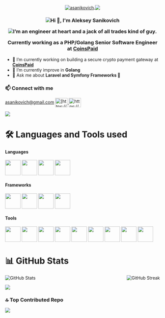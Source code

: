 <p align="center">
	<a href="https://github.com/asanikovich" target="_blank">
    <img align="center" src="https://komarev.com/ghpvc/?username=asanikovich&label=Visitors&color=0e75b6&style=flat" alt="asanikovich" />
	</a>
	<a href="https://github.com/asanikovich?tab=followers" target="_blank">
		<img align="center" src="https://img.shields.io/github/followers/asanikovich?style=social" />
	</a>
</p>

<h3 align="center">
	<p><img align="center" alt="Hi 👋, I'm Aleksey Sanikovich" src="https://readme-typing-svg.herokuapp.com?color=%2336BCF7&lines=Hi+👋,+I'm+Aleksey+Sanikovich"/></p>
	<p><img align="center" alt="I’m an engineer at heart and a jack of all trades kind of guy." src="https://readme-typing-svg.herokuapp.com?color=%2336BCF7&lines=I’m+an+engineer+at+heart+and+a+jack+of+all+trades+kind+of+guy"/></p>
	<p>Currently working as a PHP/Golang Senior Software Engineer at <a href="https://coinspaid.com/">CoinsPaid</a></p>
</h3>

- 🔭 I’m currently working on building a secure crypto payment gateway at **[CoinsPaid](https://coinspaid.com/)**
- 🌱 I’m currently improve in **Golang**
- 💬 Ask me about **Laravel and Symfony Frameworks 🙂**

<h3 align="left">📫 Connect with me</h3>
<p align="left">
<a href="mailto:asanikovich@gmail.com" target="blank">asanikovich@gmail.com</a>
    <a href="https://www.linkedin.com/in/alsan/" target="blank">
      <img align="center" src="https://cdn.jsdelivr.net/npm/simple-icons@3.0.1/icons/linkedin.svg" alt="[https://www.linkedin.com/in/alsan/](https://www.linkedin.com/in/alsan/)" height="30" width="40" />
  </a>
    <a href="https://stackoverflow.com/users/4281796/alsan" target="blank">
      <img align="center" src="https://cdn.jsdelivr.net/npm/simple-icons@3.0.1/icons/stackoverflow.svg" alt="https://stackoverflow.com/users/4281796/alsan" height="30" width="40" />
  </a>
</p>

<p>  
  <a href="https://stackoverflow.com/users/4281796/alsan" target="blank">
    <img src="https://stackoverflow.com/users/flair/4281796.png"/>
  </a>
</p>

# 🛠 Languages and Tools used

<h4 align="left">Languages</h4>
<p>
  <img src="https://cdn.jsdelivr.net/gh/devicons/devicon/icons/php/php-plain.svg" width="50px" height="50px"/>
  <img src="https://cdn.jsdelivr.net/gh/devicons/devicon/icons/go/go-original-wordmark.svg" width="50px" height="50px"/>
  <img src="https://cdn.jsdelivr.net/gh/devicons/devicon/icons/bash/bash-original.svg" width="50px" height="50px"/>
  <img src="https://cdn.jsdelivr.net/gh/devicons/devicon/icons/python/python-original-wordmark.svg" width="50px" height="50px"/>
</p>

<h4 align="left">Frameworks</h4>
<p>
    <img src="https://cdn.jsdelivr.net/gh/devicons/devicon/icons/symfony/symfony-original-wordmark.svg" width="50px" height="50px"/>
    <img src="https://cdn.jsdelivr.net/gh/devicons/devicon/icons/laravel/laravel-plain-wordmark.svg" width="50px" height="50px"/>
    <img src="https://cdn.jsdelivr.net/gh/devicons/devicon/icons/phalcon/phalcon-original.svg" width="50px" height="50px"/>
    <img src="https://cdn.jsdelivr.net/gh/devicons/devicon/icons/yii/yii-original-wordmark.svg" width="50px" height="50px"/>
</p>
  
<h4 align="left">Tools</h4>
<p>
  <img src="https://cdn.jsdelivr.net/gh/devicons/devicon/icons/mysql/mysql-original-wordmark.svg" width="50px" height="50px"/>
  <img src="https://cdn.jsdelivr.net/gh/devicons/devicon/icons/postgresql/postgresql-original-wordmark.svg" width="50px" height="50px"/>
  <img src="https://cdn.jsdelivr.net/gh/devicons/devicon/icons/redis/redis-original-wordmark.svg" width="50px" height="50px"/>
  <img src="https://cdn.jsdelivr.net/gh/devicons/devicon/icons/apachekafka/apachekafka-original-wordmark.svg" width="50px" height="50px"/>
  <img src="https://cdn.jsdelivr.net/gh/devicons/devicon/icons/grafana/grafana-original-wordmark.svg" width="50px" height="50px"/>
  <img src="https://cdn.jsdelivr.net/gh/devicons/devicon/icons/prometheus/prometheus-original-wordmark.svg" width="50px" height="50px" />
  <img src="https://cdn.jsdelivr.net/gh/devicons/devicon/icons/composer/composer-original.svg" width="50px" height="50px"/>
  <img src="https://cdn.jsdelivr.net/gh/devicons/devicon/icons/docker/docker-original-wordmark.svg" width="50px" height="50px"/>
  <img src="https://cdn.jsdelivr.net/gh/devicons/devicon/icons/nginx/nginx-original.svg" width="50px" height="50px"/>
</p>

# 📊 GitHub Stats
<div style="display: flex; justify-content: space-between;">
  <img src="https://github-readme-stats.vercel.app/api?username=asanikovich&theme=default&hide_border=false&include_all_commits=true&count_private=true" alt="GitHub Stats" style="max-width: 100%;" />
  <img src="https://github-readme-stats.vercel.app/api/top-langs/?username=asanikovich&theme=default&hide_border=false&include_all_commits=true&count_private=true&layout=compact" alt="GitHub Streak" style="max-width: 100%;" />
</div>

![](https://github-readme-streak-stats.herokuapp.com/?user=asanikovich&theme=default&hide_border=false)<br/>

### 🔝 Top Contributed Repo
![](https://github-contributor-stats.vercel.app/api?username=asanikovich&limit=5&theme=onestar&combine_all_yearly_contributions=true)
<!--
**allok/allok** is a ✨ _special_ ✨ repository because its `README.md` (this file) appears on your GitHub profile.

Here are some ideas to get you started:

- 🔭 I’m currently working on ...
- 🌱 I’m currently learning ...
- 👯 I’m looking to collaborate on ...
- 🤔 I’m looking for help with ...
- 💬 Ask me about ...
- 📫 How to reach me: ...
- 😄 Pronouns: ...
- ⚡ Fun fact: ...
-->
